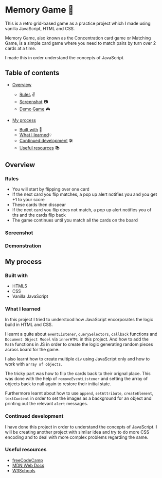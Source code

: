 # Memory Game 👋
This is a retro grid-based game as a practice project which I made using vanilla JavaScript, HTML and CSS.

Memory Game, also known as the Concentration card game or Matching Game, is a simple card game where you need to match pairs by turn over 2 cards at a time.

I made this in order understand the concepts of JavaScript.

## Table of contents
- [Overview](#overview)
    - [Rules](#rules) ✌️
    - [Screenshot](#screenshot) 📷
    - [Demo Game](#demonstration) 🎮

- [My process](#my-process)
    - [Built with](#built-with) 🚀
    - [What I learned](#what-i-learned)💡
    - [Continued development](#continued-development) 🛠️
    - [Useful resources](#useful-resources) 📚

## Overview 
### Rules
- You will start by flipping over one card
- If the next card you flip matches, a pop up alert notifies you and you get +1 to your score
- These cards then disspear
- If the next card you flip does not match, a pop up alert notifies you of ths and the cards flip back
- The game continues until you match all the cards on the board

### Screenshot

  
### Demonstration  


## My process
### Built with
- HTML5
- CSS
- Vanilla JavaScript

### What I learned
In this project I tried to understood how JavaScript encorporates the logic build in HTML and CSS. 

I learnt a quite about `eventListener`, `querySelectors`, `callback` functions  and ` Document Object Model` via `innerHTML`  in this project. And how to add the `Math` functions in JS in order to create the logic generating random pieces across board for the game.

I also learnt how to create multiple `div` using JavaScript only and how to work with `array of objects`. 

The tricky part was how to flip the cards back to their orignal place. This was done with the help of `removeEventListener` and setting the array of objects back to null again to restore their initial state. 

Furthermore learnt about how to use `append`, `setAttribute`, `createElement`, `textContent` in order to set the images as a background for an object and printing out the relevant `alert` messages. 

### Continued development
I have done this project in order to understand the concepts of  JavaScript. I will be creating another project with similar idea and try to do more CSS encoding and to deal with more complex problems regarding the same.

### Useful resources
- [freeCodeCamp](https://www.freecodecamp.org/)
- [MDN Web Docs](https://developer.mozilla.org/) 
- [W3Schools](https://www.example.com)
